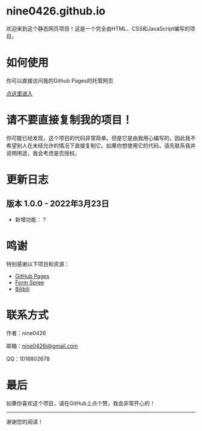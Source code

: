 # nine0426.github.io

欢迎来到这个静态网页项目！这是一个完全由HTML、CSS和JavaScript编写的项目。

# 如何使用

你可以直接访问我的Github Pages的托管网页

[点这里进入](https://nine0426.github.io/)

# 请不要直接复制我的项目！

你可能已经发现，这个项目的代码非常简单。但是它是由我用心编写的，因此我不希望别人在未经允许的情况下直接复制它。如果你想使用它的代码，请先联系我并说明用途，我会考虑是否授权。

# 更新日志

## 版本 1.0.0 - 2022年3月23日
- 新增功能：？

# 鸣谢

特别感谢以下项目和资源：
- [GitHub Pages](https://pages.github.com/)
- [Form Spree](https://formspree.io/)
- [Bilibili](https://www.bilibili.com/)

# 联系方式

作者：nine0426

邮箱：nine0426i@gmail.com

QQ：1016802678

# 最后

如果你喜欢这个项目，请在GitHub上点个赞，我会非常开心的！

---

谢谢您的阅读！